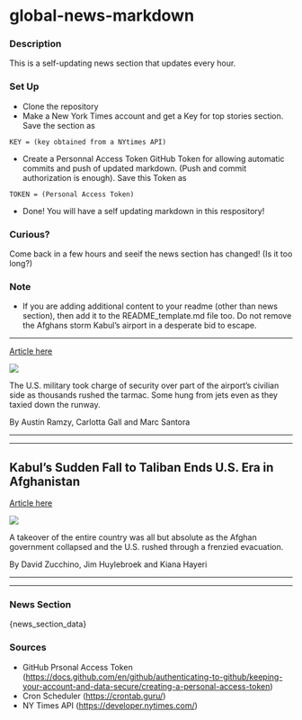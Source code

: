 # global-news-markdown

### Description 
This is a self-updating news section that updates every hour.

### Set Up 
* Clone the repository
* Make a New York Times account and get a Key for top stories section. Save the section as 
 ```
 KEY = (key obtained from a NYtimes API)
 ```
*  Create a Personnal Access Token GitHub Token for allowing automatic commits and push of updated markdown. (Push and commit authorization is enough). Save this Token as 
```
TOKEN = (Personal Access Token)
```
* Done! You will have a self updating markdown in this respository!

### Curious?
Come back in a few hours and seeif the news section has changed! (Is it too long?)

### Note
* If you are adding additional content to your readme (other than news section), then add it to the README_template.md file too. Do not remove the Afghans storm Kabul’s airport in a desperate bid to escape.
-----------------------------------------------------------

[Article here](https://www.nytimes.com/2021/08/16/world/asia/kabul-airport-taliban-afghanistan.html)

[![](https://static01.nyt.com/images/2021/08/16/us/politics/16afghan-briefing-scene-sub/merlin_193332960_6ef836b3-e6e4-4e88-9464-0792d18b0e61-superJumbo.jpg)](https://www.nytimes.com/2021/08/16/world/asia/kabul-airport-taliban-afghanistan.html)

The U.S. military took charge of security over part of the airport’s civilian side as thousands rushed the tarmac. Some hung from jets even as they taxied down the runway.

By Austin Ramzy, Carlotta Gall and Marc Santora

* * *

* * *

Kabul’s Sudden Fall to Taliban Ends U.S. Era in Afghanistan
-----------------------------------------------------------

[Article here](https://www.nytimes.com/2021/08/15/world/asia/afghanistan-taliban-kabul-surrender.html)

[![](https://static01.nyt.com/images/2021/08/15/world/15afghanistan-promo/merlin_193304262_e05f3b6d-2960-4f33-81b9-8d5a99ab234d-superJumbo.jpg)](https://www.nytimes.com/2021/08/15/world/asia/afghanistan-taliban-kabul-surrender.html)

A takeover of the entire country was all but absolute as the Afghan government collapsed and the U.S. rushed through a frenzied evacuation.

By David Zucchino, Jim Huylebroek and Kiana Hayeri

* * *

* * *

### News Section 
{news_section_data}


### Sources 
* GitHub Prsonal Access Token (https://docs.github.com/en/github/authenticating-to-github/keeping-your-account-and-data-secure/creating-a-personal-access-token)
* Cron Scheduler (https://crontab.guru/)
* NY Times API (https://developer.nytimes.com/)
